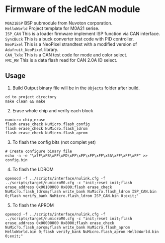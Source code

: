 # Firmware of the ledCAN module
``M0A21BSP`` BSP submodule from Nuvoton corporation. <br>
``HelloWorld`` Project template for M0A21 serise. <br>
``ISP_CAN`` This is a loader firmware implement ISP function via CAN interface. <br>
``SyncBuck`` This is a buck converter test code with PID controller. <br>
``NeoPixel`` This is a NeoPixel strandtest with a modified version of ``Adafruit_NeoPixel`` library. <br>
``CAN_TxRx`` This is a CAN test code for mode and color select. <br>
``FMC_RW`` This is a data flash read for CAN 2.0A ID select. <br>

## Usage
1. Build
Output binary file will be in the ``Objects`` folder after build. 
```
cd to project directory
make clean && make
```
2. Erase whole chip and verify each block
```
numicro chip_erase
flash erase_check NuMicro.flash_config
flash erase_check NuMicro.flash_ldrom
flash erase_check NuMicro.flash_aprom
```
3. To flash the config bits (not complet yet)
```
# Create configure binary file
echo -n -e "\x7F\xFB\xFF\xFD\xFF\xFF\xFF\xFF\x5A\xFF\xFF\xFF" >> config.bin
```
4. To flash the LDROM
```
openocd -f ../scripts/interface/nulink.cfg -f ../scripts/target/numicroM0.cfg -c "init;reset init;flash erase_address 0x00100000 0x800;flash erase_check NuMicro.flash_ldrom;flash write_bank NuMicro.flash_ldrom ISP_CAN.bin 0;flash verify_bank NuMicro.flash_ldrom ISP_CAN.bin 0;exit;"
```
5. To flash the APROM
```
openocd -f ../scripts/interface/nulink.cfg -f ../scripts/target/numicroM0.cfg -c "init;reset init;flash erase_address 0x00000000 0x8000;flash erase_check NuMicro.flash_aprom;flash write_bank NuMicro.flash_aprom HelloWorld.bin 0;flash verify_bank NuMicro.flash_aprom HelloWorld.bin 0;exit;"
```
